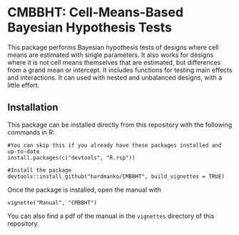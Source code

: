 CMBBHT: Cell-Means-Based Bayesian Hypothesis Tests
=================

This package performs Bayesian hypothesis tests of designs where cell means are estimated with single parameters. It also works for designs where it is not cell means themselves that are estimated, but differences from a grand mean or intercept. It includes functions for testing main effects and interactions. It can used with nested and unbalanced designs, with a little effort.

Installation
------------

This package can be installed directly from this repository with the following commands in R:
```{r}
#You can skip this if you already have these packages installed and up-to-date
install.packages(c("devtools", "R.rsp"))

#Install the package
devtools::install_github("hardmanko/CMBBHT", build_vignettes = TRUE)
```

Once the package is installed, open the manual with
```{r}
vignette("Manual", "CMBBHT")
```
You can also find a pdf of the manual in the `vignettes` directory of this repository.
